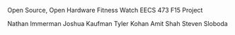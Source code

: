 Open Source, Open Hardware Fitness Watch
EECS 473 F15 Project

Nathan Immerman
Joshua Kaufman
Tyler Kohan
Amit Shah
Steven Sloboda
